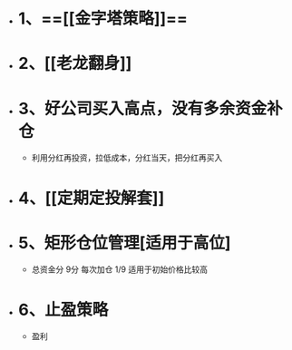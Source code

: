 - # 1、==[[金字塔策略]]==
- # 2、[[老龙翻身]]
- # 3、好公司买入高点，没有多余资金补仓
	- 利用分红再投资，拉低成本，分红当天，把分红再买入
- # 4、[[定期定投解套]]
- # 5、矩形仓位管理[适用于高位]
	- 总资金分 9分 每次加仓 1/9      适用于初始价格比较高
- # 6、止盈策略
	- 盈利